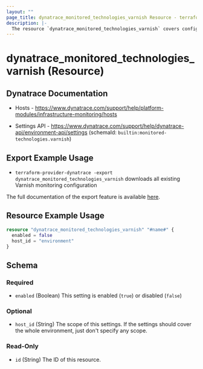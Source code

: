 ```yaml
---
layout: ""
page_title: dynatrace_monitored_technologies_varnish Resource - terraform-provider-dynatrace"
description: |-
  The resource `dynatrace_monitored_technologies_varnish` covers configuration to enable/disable Varnish monitoring
---
```


# dynatrace_monitored_technologies_varnish (Resource)

## Dynatrace Documentation

- Hosts - https://www.dynatrace.com/support/help/platform-modules/infrastructure-monitoring/hosts

- Settings API - https://www.dynatrace.com/support/help/dynatrace-api/environment-api/settings (schemaId: `builtin:monitored-technologies.varnish`)

## Export Example Usage

- `terraform-provider-dynatrace -export dynatrace_monitored_technologies_varnish` downloads all existing Varnish monitoring configuration

The full documentation of the export feature is available [here](https://registry.terraform.io/providers/dynatrace-oss/dynatrace/latest/docs/guides/export-v2).

## Resource Example Usage

```terraform
resource "dynatrace_monitored_technologies_varnish" "#name#" {
  enabled = false
  host_id = "environment"
}
```

<!-- schema generated by tfplugindocs -->
## Schema

### Required

- `enabled` (Boolean) This setting is enabled (`true`) or disabled (`false`)

### Optional

- `host_id` (String) The scope of this settings. If the settings should cover the whole environment, just don't specify any scope.

### Read-Only

- `id` (String) The ID of this resource.
 